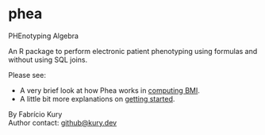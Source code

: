 # phea
PHEnotyping Algebra

An R package to perform electronic patient phenotyping using formulas and without using SQL joins.  

Please see:  

 - A very brief look at how Phea works in [computing BMI](https://htmlpreview.github.io/?https://github.com/fabkury/phea/blob/main/vignettes/computing_bmi.html).  
 - A little bit more explanations on [getting started](http://htmlpreview.github.io/?https://github.com/fabkury/phea/blob/main/vignettes/getting-started.html).  
  
By Fabrício Kury  
Author contact: github@kury.dev
